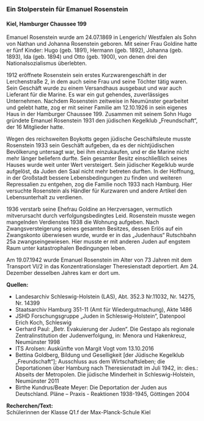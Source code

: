 ### Ein Stolperstein für Emanuel Rosenstein
#### Kiel, Hamburger Chaussee 199

Emanuel Rosenstein wurde am 24.07.1869 in Lengerich/ Westfalen als Sohn von Nathan und Johanna Rosenstein geboren. Mit seiner Frau Goldine hatte er fünf Kinder: Hugo (geb. 1891), Hermann (geb. 1892), Johanna (geb. 1893), Ida (geb. 1894) und Otto (geb. 1900), von denen drei den Nationalsozialismus überlebten.

1912 eröffnete Rosenstein sein erstes Kurzwarengeschäft in der Lerchenstraße 2, in dem auch seine Frau und seine Töchter tätig waren. Sein Geschäft wurde zu einem Versandhaus ausgebaut und war auch Lieferant für die Marine. Es war
ein gut gehendes, zuverlässiges Unternehmen. Nachdem Rosenstein zeitweise in Neumünster gearbeitet und gelebt hatte, zog er mit seiner Familie am 12.10.1926 in sein eigenes Haus in der Hamburger Chaussee 199. Zusammen mit seinem Sohn Hugo gründete Emanuel Rosenstein 1931 den jüdischen Kegelklub „Freundschaft“, der 16 Mitglieder hatte.

Wegen des reichsweiten Boykotts gegen jüdische Geschäftsleute musste Rosenstein 1933 sein Geschäft aufgeben, da es der nichtjüdischen Bevölkerung untersagt war, bei ihm einzukaufen, und er die Marine nicht mehr länger beliefern durfte. Sein gesamter Besitz einschließlich seines Hauses wurde weit unter Wert versteigert. Sein jüdischer Kegelklub wurde aufgelöst, da Juden den Saal nicht mehr betreten durften. In der Hoffnung, in der Großstadt bessere Lebensbedingungen zu finden und weiteren Repressalien zu entgehen, zog die Familie noch 1933 nach Hamburg. Hier versuchte Rosenstein als Händler für Kurzwaren und andere Artikel den Lebensunterhalt zu verdienen.

1936 verstarb seine Ehefrau Goldine an Herzversagen, vermutlich mitverursacht durch verfolgungsbedingtes Leid. Rosenstein musste wegen mangelnden Verdienstes 1938 die Wohnung aufgeben. Nach Zwangsversteigerung seines
gesamten Besitzes, dessen Erlös auf ein Zwangskonto überwiesen wurde, wurde er in das „Judenhaus“ Rutschbahn 25a zwangseingewiesen. Hier musste er mit anderen Juden auf engstem Raum unter katastrophalen Bedingungen leben.

Am 19.07.1942 wurde Emanuel Rosenstein im Alter von 73 Jahren mit dem Transport VI/2 in das Konzentrationslager Theresienstadt deportiert. Am 24. Dezember desselben Jahres kam er dort um.

**Quellen:**
- Landesarchiv Schleswig-Holstein (LAS), Abt. 352.3 Nr.11032, Nr. 14275, Nr. 14399
- Staatsarchiv Hamburg 351-11 (Amt für Wiedergutmachung), Akte 1486
- JSHD Forschungsgruppe „Juden in Schleswig-Holstein“, Datenpool Erich Koch, Schleswig
- Gerhard Paul: „Betr. Evakuierung der Juden“. Die Gestapo als regionale Zentralinstitution der Judenverfolgung, in: Menora und Hakenkreuz, Neumünster 1998
- ITS Arolsen: Auskünfte von Margit Vogt vom 13.10.2016
- Bettina Goldberg, Bildung und Geselligkeit [der Jüdische Kegelklub „Freundschaft“]; Ausschluss aus dem Wirtschaftsleben; die Deportationen über Hamburg nach Theresienstadt im Juli 1942, in: dies.: Abseits der Metropolen. Die jüdische Minderheit in Schleswig-Holstein, Neumünster 2011
- Birthe Kundrus/Beate Meyer: Die Deportation der Juden aus Deutschland. Pläne – Praxis - Reaktionen 1938-1945, Göttingen 2004

**Recherchen/Text:**  
Schülerinnen der Klasse Q1.f der Max-Planck-Schule Kiel